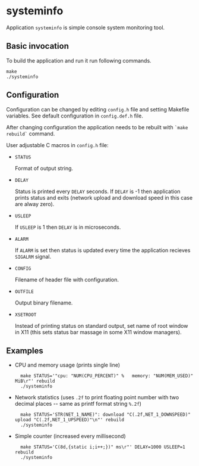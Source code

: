 systeminfo
==========
Application `systeminfo` is simple console system monitoring tool.

Basic invocation
----------------
To build the application and run it run following commands.

    make
    ./systeminfo

Configuration
-------------
Configuration can be changed by editing `config.h` file and setting Makefile variables. See default configuration in `config.def.h` file.

After changing configuration the application needs to be rebuilt with `` `make rebuild` `` command.

User adjustable C macros in `config.h` file:

* `STATUS`

    Format of output string.

* `DELAY`

    Status is printed every `DELAY` seconds.
    If `DELAY` is -1 then application prints status and exits (network upload and download speed in this case are alway zero).

* `USLEEP`

    If `USLEEP` is 1 then `DELAY` is in microseconds.

* `ALARM`

    If `ALARM` is set then status is updated every time the application recieves `SIGALRM` signal.

* `CONFIG`

    Filename of header file with configuration.

* `OUTFILE`

    Output binary filename.

* `XSETROOT`

    Instead of printing status on standard output, set name of root window in X11 (this sets status bar massage in some X11 window managers).

Examples
--------
* CPU and memory usage (prints single line)

        make STATUS='"cpu: "NUM(CPU_PERCENT)" %   memory: "NUM(MEM_USED)" MiB\r"' rebuild
        ./systeminfo

* Network statistics (uses `.2f` to print floating point number with two decimal places -- same as printf format string `%.2f`)

        make STATUS='STR(NET_1_NAME)": download "C(.2f,NET_1_DOWNSPEED)" upload "C(.2f,NET_1_UPSPEED)"\n"' rebuild
        ./systeminfo

* Simple counter (increased every millisecond)

        make STATUS='C(8d,{static i;i++;})" ms\r"' DELAY=1000 USLEEP=1 rebuild
        ./systeminfo

